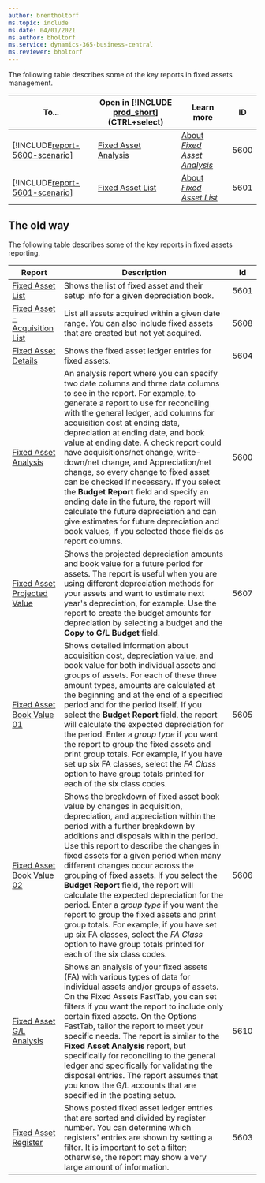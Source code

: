 ```yaml
---
author: brentholtorf
ms.topic: include
ms.date: 04/01/2021
ms.author: bholtorf
ms.service: dynamics-365-business-central
ms.reviewer: bholtorf
---
```




The following table describes some of the key reports in fixed assets management.

| To... | Open in [!INCLUDE [prod_short](prod_short.md)] (CTRL+select) | Learn more | ID | 
|-------|------------| ------------|----|
| [!INCLUDE[report-5600-scenario](../includes/report-5600-scenario-include.md)] | [Fixed Asset Analysis](https://businesscentral.dynamics.com?report=5600) | [About *Fixed Asset Analysis*](../reports/report-5600.md) | 5600 |
| [!INCLUDE[report-5601-scenario](../includes/report-5601-scenario-include.md)] | [Fixed Asset List](https://businesscentral.dynamics.com?report=5601) | [About *Fixed Asset List*](../reports/report-5601.md) | 5601 |




<!-- 


| | [Fixed Asset Register](https://businesscentral.dynamics.com?report=5603) | [About *Fixed Asset Register*](../reports/report-5603.md) | 5603 |
| | [Fixed Asset Details](https://businesscentral.dynamics.com?report=5604) | [About *Fixed Asset Details*](../reports/report-5604.md) | 5604 |
| | [Fixed Asset Book Value 01](https://businesscentral.dynamics.com?report=5605) | [About *Fixed Asset Book Value 01*](../reports/report-5605.md) | 5605 |
| | [Fixed Asset Book Value 02](https://businesscentral.dynamics.com?report=5606) | [About *Fixed Asset Book Value 02*](../reports/report-5606.md) | 5606 |
| | [Fixed Asset Projected Value](https://businesscentral.dynamics.com?report=5607) | [About *Fixed Asset Projected Value*](../reports/report-5607.md) | 5607 |
| | [Fixed Asset - Acquisition List](https://businesscentral.dynamics.com?report=5608) | [About *Fixed Asset - Acquisition List*](../reports/report-5608.md) | 5608 |
| | [Fixed Asset G/L Analysis](https://businesscentral.dynamics.com?report=5610) | [About *Fixed Asset G/L Analysis*$../reports/report-5610.md) | 5610 |


5601
The Fixed Asset List report provides a comprehensive listing of all fixed assets owned by an organization at a specific point in time. This report is crucial for asset management, financial reporting, and compliance purposes.

5603
About Fixed Asset Register
The Fixed Asset Register report is a comprehensive and structured document that serves as the central repository of all fixed asset transactions done by an organization.

5604
About Fixed Asset Details
The Fixed Asset Details report provides a comprehensive overview of all relevant information pertaining to each fixed asset owned by an organization. This report serves as a detailed transaction information and reference tool for asset management.

5605
About Fixed Asset Book Value 01
The Fixed Asset - Book Value 01 report helps obtain detailed information for different groups of assets about acquisition cost, depreciation value and book value. The detailed information are also summarized at a group level if needed. The report shows the output structured over multiple columns.

5606
About Fixed Asset Book Value 02
The Fixed Asset Book Value 02 report is useful when the user wants to view the movement in valuation of assets over a period time. There is further breakdown of values under additions and disposals during the period , further grouped under classes/subclasses if needed.

5607
About Fixed Asset Projected Value
Fixed Asset Projected Value Report is a detailed analysis that forecasts the future value of an organization's fixed assets over a specified period. This is specially useful where there are multiple depreciation methods and there is need to review the projected values of depreciation.

5608
About Fixed Asset Acquisition List
The Fixed Asset Acquisition List report is a detailed accounting document that provides an organized summary of all fixed assets acquired by an organization during a specific period. This report is essential for tracking new additions to the asset base and ensuring accurate financial reporting.

5610
About Fixed Asset G/L Analysis
The Fixed Assets G/L Analysis report is essential for financial management and reporting, offering detailed insights into the accounting treatment and reconciliation of subledger with the general ledger mainly validating the disposal entries. Structurally it is similar to FA Analysis report but this one is focused on GL reconciliation purpose. 
-->


## The old way
The following table describes some of the key reports in fixed assets reporting.

| Report | Description | Id | 
|--|--|--|
| [Fixed Asset List](https://businesscentral.dynamics.com?report=5601)| Shows the list of fixed asset and their setup info for a given depreciation book. |5601 |
| [Fixed Asset - Acquisition List](https://businesscentral.dynamics.com?report=5608) |  List all assets acquired within a given date range. You can also include fixed assets that are created but not yet acquired. |5608 |
| [Fixed Asset Details](https://businesscentral.dynamics.com?report=5604)| Shows the fixed asset ledger entries for fixed assets. |5604 |
| [Fixed Asset Analysis](https://businesscentral.dynamics.com?report=5600)| An analysis report where you can specify two date columns and three data columns to see in the report. For example, to generate a report to use for reconciling with the general ledger, add columns for acquisition cost at ending date, depreciation at ending date, and book value at ending date. A check report could have acquisitions/net change, write-down/net change, and Appreciation/net change, so every change to fixed asset can be checked if necessary. If you select the **Budget Report** field and specify an ending date in the future, the report will calculate the future depreciation and can give estimates for future depreciation and book values, if you selected those fields as report columns. |5600|
| [Fixed Asset Projected Value](https://businesscentral.dynamics.com?report=5607)| Shows the projected depreciation amounts and book value for a future period for assets. The report is useful when you are using different depreciation methods for your assets and want to estimate next year's depreciation, for example. Use the report to create the budget amounts for depreciation by selecting a budget and the **Copy to G/L Budget** field. |5607 |
| [Fixed Asset Book Value 01](https://businesscentral.dynamics.com?report=5605)|Shows detailed information about acquisition cost, depreciation value, and book value for both individual assets and groups of assets. For each of these three amount types, amounts are calculated at the beginning and at the end of a specified period and for the period itself. If you select the **Budget Report** field, the report will calculate the expected depreciation for the period. Enter a *group type* if you want the report to group the fixed assets and print group totals. For example, if you have set up six FA classes, select the *FA Class* option to have group totals printed for each of the six class codes.|5605|
| [Fixed Asset Book Value 02](https://businesscentral.dynamics.com?report=5606)|Shows the breakdown of fixed asset book value by changes in acquisition, depreciation, and appreciation within the period with a further breakdown by additions and disposals within the period. Use this report to describe the changes in fixed assets for a given period when many different changes occur across the grouping of fixed assets. If you select the **Budget Report** field, the report will calculate the expected depreciation for the period. Enter a *group type* if you want the report to group the fixed assets and print group totals. For example, if you have set up six FA classes, select the *FA Class* option to have group totals printed for each of the six class codes. |5606|
| [Fixed Asset G/L Analysis](https://businesscentral.dynamics.com?report=5610)|Shows an analysis of your fixed assets (FA) with various types of data for individual assets and/or groups of assets. On the Fixed Assets FastTab, you can set filters if you want the report to include only certain fixed assets. On the Options FastTab, tailor the report to meet your specific needs. The report is similar to the **Fixed Asset Analysis** report, but specifically for reconciling to the general ledger and specifically for validating the disposal entries. The report assumes that you know the G/L accounts that are specified in the  posting setup. | 5610 |
| [Fixed Asset Register](https://businesscentral.dynamics.com?report=5603) |Shows posted fixed asset ledger entries that are sorted and divided by register number. You can determine which registers' entries are shown by setting a filter. It is important to set a filter; otherwise, the report may show a very large amount of information. |5603  |
